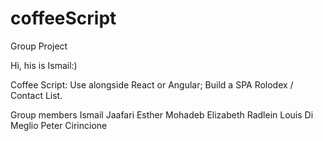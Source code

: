 # coffeeScript
Group Project


Hi, his is Ismail:)





Coffee Script: Use alongside React or Angular; Build a SPA Rolodex / Contact List.


Group members
Ismail Jaafari
Esther Mohadeb
Elizabeth Radlein
Louis Di Meglio
Peter Cirincione

